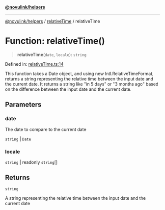 [**@novulink/helpers**](../../README.md)

***

[@novulink/helpers](../../README.md) / [relativeTime](../README.md) / relativeTime

# Function: relativeTime()

> **relativeTime**(`date`, `locale`): `string`

Defined in: [relativeTime.ts:14](https://github.com/M-Media-Group/app.novu.link/blob/185285297b092339554122b4cf56a2dcd7525fea/packages/helpers/src/relativeTime.ts#L14)

This function takes a Date object, and using new Intl.RelativeTimeFormat, returns a string representing the relative time between the input date and the current date. It returns a string like "in 5 days" or "3 months ago" based on the difference between the input date and the current date.

## Parameters

### date

The date to compare to the current date

`string` | `Date`

### locale

`string` | readonly `string`[]

## Returns

`string`

A string representing the relative time between the input date and the current date
